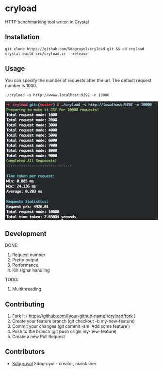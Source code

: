 # cryload

HTTP benchmarking tool writen in [Crystal](http://crystal-lang.org/)

## Installation

```
git clone https://github.com/Sdogruyol/cryload.git && cd cryload
crystal build src/cryload.cr --release
```

## Usage
You can specify the number of requests after the url. The default request number is 1000.

```
./cryload -s http://wwww.localhost:9292 -n 10000
```

![Screenshot](screenshot.png)

## Development

DONE:

1. Request number
2. Pretty output
3. Performance
4. Kill signal handling

TODO:

1. Multithreading

## Contributing

1. Fork it ( https://github.com/[your-github-name]/cryload/fork )
2. Create your feature branch (git checkout -b my-new-feature)
3. Commit your changes (git commit -am 'Add some feature')
4. Push to the branch (git push origin my-new-feature)
5. Create a new Pull Request

## Contributors

- [Sdogruyol](https://github.com/[sdogruyol]) Sdogruyol - creator, maintainer
